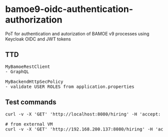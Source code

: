 # bamoe9-oidc-authentication-authorization

PoT for authentication and autorization of BAMOE v9 processes using Keycloak OIDC and JWT tokens

## TTD
<pre>
MyBamoeRestClient
- GraphQL

MyBackendHttpSecPolicy
- validate USER ROLES from application.properties
</pre>

## Test commands
<pre>
curl -v -X 'GET' 'http://localhost:8080/hiring' -H 'accept: application/json' -H '_PRIVATE_SRV_ID: U0lELTAxMjM0NTY3ODktNDIwYWE3OWUtYzQ1ZC00NjZmLWI3ZjYtOGQzZTA2ZTZjYmE4'

# from external VM
curl -v -X 'GET' 'http://192.168.200.137:8080/hiring' -H 'accept: application/json' -H '_PRIVATE_SRV_ID: U0lELTAxMjM0NTY3ODktNDIwYWE3OWUtYzQ1ZC00NjZmLWI3ZjYtOGQzZTA2ZTZjYmE4'
</pre>
